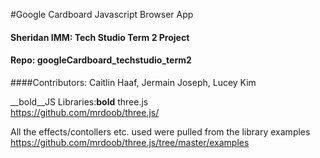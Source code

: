 #Google Cardboard Javascript Browser App
#### Sheridan IMM: Tech Studio Term 2 Project
#### Repo: googleCardboard_techstudio_term2

####Contributors: Caitlin Haaf, Jermain Joseph, Lucey Kim

__bold__JS Libraries:__bold__ three.js  
https://github.com/mrdoob/three.js/

All the effects/contollers etc. used were pulled from the library examples  
https://github.com/mrdoob/three.js/tree/master/examples
